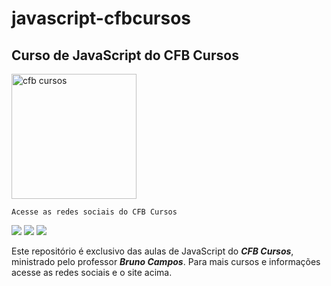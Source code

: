 # javascript-cfbcursos
 ## Curso de JavaScript do CFB Cursos
 <a href="http://cfbcursos.com.br/" target="_blank"><img src="http://cfbcursos.com.br/wp-content/uploads/2017/08/LOGO3-CFB-SITE-450x155.png" alt="cfb cursos"  width="200"></a>
 
 
    Acesse as redes sociais do CFB Cursos
<a href="https://www.instagram.com/cfbcursos/?hl=pt-br" target="_blank"><img src="https://img.shields.io/badge/-Instagram-%23E4405F?style=for-the-badge&logo=instagram&logoColor=white"></a>
<a href="https://www.youtube.com/c/cfbcursos/featured" target="_blank"><img src="https://img.shields.io/badge/YouTube-FF0000?style=for-the-badge&logo=youtube&logoColor=white"></a>
<a href="https://www.facebook.com/canalfessorbruno" target="_blank"><img src="https://img.shields.io/badge/Facebook-1877F2?style=for-the-badge&logo=facebook&logoColor=white"></a>

Este repositório é exclusivo das aulas de JavaScript do ***CFB Cursos***, ministrado pelo professor ***Bruno Campos***. Para mais cursos e informações acesse as redes sociais e o site acima. 
